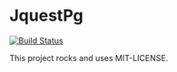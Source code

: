 # JquestPg

[![Build Status](https://travis-ci.org/jplusplus/jquest-pg.svg?branch=master)](https://travis-ci.org/jplusplus/jquest-pg)

This project rocks and uses MIT-LICENSE.
